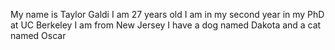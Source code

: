 My name is Taylor Galdi
I am 27 years old 
I am in my second year in my PhD at UC Berkeley
I am from New Jersey
I have a dog named Dakota and a cat named Oscar
